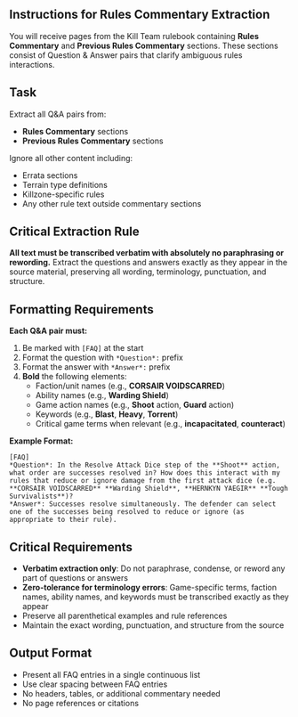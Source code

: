 ## Instructions for Rules Commentary Extraction

You will receive pages from the Kill Team rulebook containing **Rules Commentary** and **Previous Rules Commentary** sections. These sections consist of Question & Answer pairs that clarify ambiguous rules interactions.

## Task
Extract all Q&A pairs from:
- **Rules Commentary** sections
- **Previous Rules Commentary** sections

Ignore all other content including:
- Errata sections
- Terrain type definitions
- Killzone-specific rules
- Any other rule text outside commentary sections

## Critical Extraction Rule
**All text must be transcribed verbatim with absolutely no paraphrasing or rewording.** Extract the questions and answers exactly as they appear in the source material, preserving all wording, terminology, punctuation, and structure.

## Formatting Requirements

**Each Q&A pair must:**
1. Be marked with `[FAQ]` at the start
2. Format the question with `*Question*:` prefix
3. Format the answer with `*Answer*:` prefix
4. **Bold** the following elements:
   - Faction/unit names (e.g., **CORSAIR VOIDSCARRED**)
   - Ability names (e.g., **Warding Shield**)
   - Game action names (e.g., **Shoot** action, **Guard** action)
   - Keywords (e.g., **Blast**, **Heavy**, **Torrent**)
   - Critical game terms when relevant (e.g., **incapacitated**, **counteract**)

**Example Format:**
```
[FAQ]
*Question*: In the Resolve Attack Dice step of the **Shoot** action, what order are successes resolved in? How does this interact with my rules that reduce or ignore damage from the first attack dice (e.g. **CORSAIR VOIDSCARRED** **Warding Shield**, **HERNKYN YAEGIR** **Tough Survivalists**)?
*Answer*: Successes resolve simultaneously. The defender can select one of the successes being resolved to reduce or ignore (as appropriate to their rule).
```

## Critical Requirements
- **Verbatim extraction only**: Do not paraphrase, condense, or reword any part of questions or answers
- **Zero-tolerance for terminology errors**: Game-specific terms, faction names, ability names, and keywords must be transcribed exactly as they appear
- Preserve all parenthetical examples and rule references
- Maintain the exact wording, punctuation, and structure from the source

## Output Format
- Present all FAQ entries in a single continuous list
- Use clear spacing between FAQ entries
- No headers, tables, or additional commentary needed
- No page references or citations